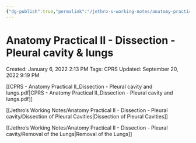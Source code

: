 ```yaml
---
{"dg-publish":true,"permalink":"/jethro-s-working-notes/anatomy-practical-ii-dissection-pleural-cavity/","dgPassFrontmatter":true}
---
```



# Anatomy Practical II - Dissection - Pleural cavity & lungs

Created: January 6, 2022 2:13 PM
Tags: CPRS
Updated: September 20, 2022 9:19 PM

[[CPRS - Anatomy Practical II_Dissection - Pleural cavity and lungs.pdf\|CPRS - Anatomy Practical II_Dissection - Pleural cavity and lungs.pdf]]

[[Jethro’s Working Notes/Anatomy Practical II - Dissection - Pleural cavity/Dissection of Pleural Cavities\|Dissection of Pleural Cavities]]

[[Jethro’s Working Notes/Anatomy Practical II - Dissection - Pleural cavity/Removal of the Lungs\|Removal of the Lungs]]